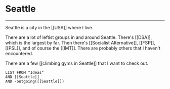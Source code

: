 # Seattle 
---
Seattle is a city in the [[USA]] where I live.

There are a lot of leftist groups in and around Seattle. There's [[DSA]], which is the largest by far. Then there's [[Socialist Alternative]], [[FSP]], [[PSL]], and of course the [[IMT]]. There are probably others that I haven't encountered. 

There are a few [[climbing gyms in Seattle]] that I want to check out.

```dataview
LIST FROM "Ideas"
AND [[Seattle]]
AND -outgoing([[Seattle]])
```